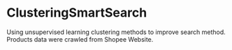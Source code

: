 # ClusteringSmartSearch
Using unsupervised learning clustering methods to improve search method. Products data were crawled from Shopee Website.
